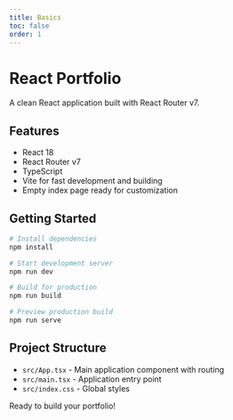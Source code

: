 ```yaml
---
title: Basics
toc: false
order: 1
---
```


# React Portfolio

A clean React application built with React Router v7.

## Features

- React 18
- React Router v7
- TypeScript
- Vite for fast development and building
- Empty index page ready for customization

## Getting Started

```bash
# Install dependencies
npm install

# Start development server
npm run dev

# Build for production
npm run build

# Preview production build
npm run serve
```

## Project Structure

- `src/App.tsx` - Main application component with routing
- `src/main.tsx` - Application entry point
- `src/index.css` - Global styles

Ready to build your portfolio!
